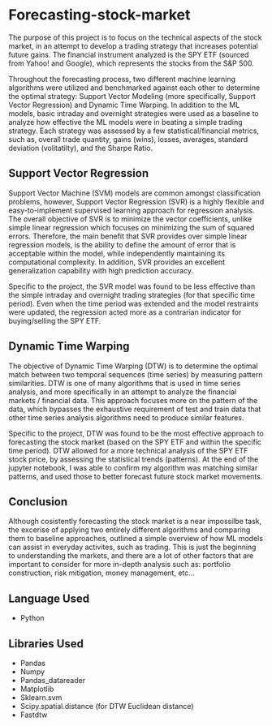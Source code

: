 # Forecasting-stock-market

The purpose of this project is to focus on the technical aspects of the stock market, in an attempt to develop a trading strategy that increases potential future gains. The financial instrument analyzed is the SPY ETF (sourced from Yahoo! and Google), which represents the stocks from the S&P 500.

Throughout the forecasting process, two different machine learning algorithms were utilized and benchmarked against each other to determine the optimal strategy: Support Vector Modeling (more specifically, Support Vector Regression) and Dynamic Time Warping. In addition to the ML models, basic intraday and overnight strategies were used as a baseline to analyze how effective the ML models were in beating a simple trading strategy. Each strategy was assessed by a few statistical/financial metrics, such as, overall trade quantity, gains (wins), losses, averages, standard deviation (volitatilty), and the Sharpe Ratio.

## Support Vector Regression

Support Vector Machine (SVM) models are common amongst classification problems, however, Support Vector Regression (SVR) is a highly flexible and easy-to-implement supervised learning approach for regression analysis. The overall objective of SVR is to minimize the vector coefficients, unlike simple linear regression which focuses on minimizing the sum of squared errors. Therefore, the main benefit that SVR provides over simple linear regression models, is the ability to define the amount of error that is acceptable within the model, while independently maintaining its computational complexity. In addition, SVR provides an excellent generalization capability with high prediction accuracy.

Specific to the project, the SVR model was found to be less effective than the simple intraday and overnight trading strategies (for that specific time period). Even when the time period was extended and the model restraints were updated, the regression acted more as a contrarian indicator for buying/selling the SPY ETF.

## Dynamic Time Warping

The objective of Dynamic Time Warping (DTW) is to determine the optimal match between two temporal sequences (time series) by measuring pattern similarities. DTW is one of many algorithms that is used in time series analysis, and more specifically in an attempt to analyze the financial markets / financial data. This approach focuses more on the pattern of the data, which bypasses the exhaustive requirement of test and train data that other time series analysis algorithms need to produce similar features.

Specific to the project, DTW was found to be the most effective approach to forecasting the stock market (based on the SPY ETF and within the specific time period). DTW allowed for a more technical analysis of the SPY ETF stock price, by assessing the statistical trends (patterns). At the end of the jupyter notebook, I was able to confirm my algorithm was matching similar patterns, and used those to better forecast future stock market movements.

## Conclusion

Although cosistently forecasting the stock market is a near impossilbe task, the excerise of applying two entirely different algorithms and comparing them to baseline approaches, outlined a simple overview of how ML models can assist in everyday activites, such as trading. This is just the beginning to understanding the markets, and there are a lot of other factors that are important to consider for more in-depth analysis such as: portfolio construction, risk mitigation, money management, etc...

## Language Used

- Python

## Libraries Used

- Pandas
- Numpy
- Pandas_datareader
- Matplotlib
- Sklearn.svm
- Scipy.spatial.distance (for DTW Euclidean distance)
- Fastdtw

